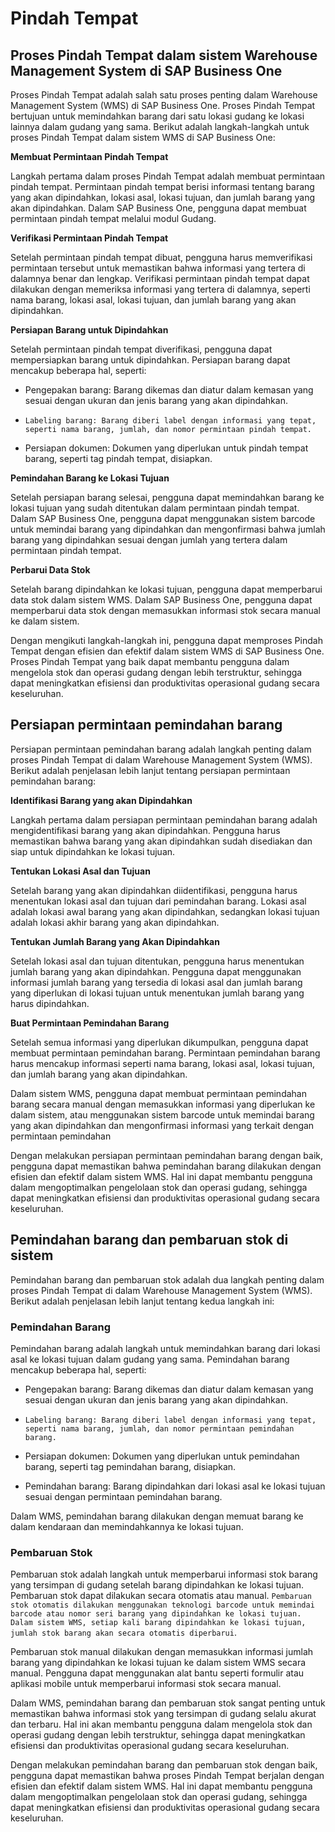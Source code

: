 # Pindah Tempat

## Proses Pindah Tempat dalam sistem Warehouse Management System di SAP Business One

 Proses Pindah Tempat adalah salah satu proses penting dalam Warehouse Management System (WMS) di SAP Business One. Proses Pindah Tempat bertujuan untuk memindahkan barang dari satu lokasi gudang ke lokasi lainnya dalam gudang yang sama. Berikut adalah langkah-langkah untuk proses Pindah Tempat dalam sistem WMS di SAP Business One:



**Membuat Permintaan Pindah Tempat**

Langkah pertama dalam proses Pindah Tempat adalah membuat permintaan pindah tempat. Permintaan pindah tempat berisi informasi tentang barang yang akan dipindahkan, lokasi asal, lokasi tujuan, dan jumlah barang yang akan dipindahkan. Dalam SAP Business One, pengguna dapat membuat permintaan pindah tempat melalui modul Gudang.

**Verifikasi Permintaan Pindah Tempat**

Setelah permintaan pindah tempat dibuat, pengguna harus memverifikasi permintaan tersebut untuk memastikan bahwa informasi yang tertera di dalamnya benar dan lengkap. Verifikasi permintaan pindah tempat dapat dilakukan dengan memeriksa informasi yang tertera di dalamnya, seperti nama barang, lokasi asal, lokasi tujuan, dan jumlah barang yang akan dipindahkan.

**Persiapan Barang untuk Dipindahkan**

Setelah permintaan pindah tempat diverifikasi, pengguna dapat mempersiapkan barang untuk dipindahkan. Persiapan barang dapat mencakup beberapa hal, seperti:

* Pengepakan barang: Barang dikemas dan diatur dalam kemasan yang sesuai dengan ukuran dan jenis barang yang akan dipindahkan.
  
* ```Labeling barang: Barang diberi label dengan informasi yang tepat, seperti nama barang, jumlah, dan nomor permintaan pindah tempat.```
  
* Persiapan dokumen: Dokumen yang diperlukan untuk pindah tempat barang, seperti tag pindah tempat, disiapkan.


**Pemindahan Barang ke Lokasi Tujuan**

Setelah persiapan barang selesai, pengguna dapat memindahkan barang ke lokasi tujuan yang sudah ditentukan dalam permintaan pindah tempat. Dalam SAP Business One, pengguna dapat menggunakan sistem barcode untuk memindai barang yang dipindahkan dan mengonfirmasi bahwa jumlah barang yang dipindahkan sesuai dengan jumlah yang tertera dalam permintaan pindah tempat.

**Perbarui Data Stok**

Setelah barang dipindahkan ke lokasi tujuan, pengguna dapat memperbarui data stok dalam sistem WMS. Dalam SAP Business One, pengguna dapat memperbarui data stok dengan memasukkan informasi stok secara manual ke dalam sistem.

Dengan mengikuti langkah-langkah ini, pengguna dapat memproses Pindah Tempat dengan efisien dan efektif dalam sistem WMS di SAP Business One. Proses Pindah Tempat yang baik dapat membantu pengguna dalam mengelola stok dan operasi gudang dengan lebih terstruktur, sehingga dapat meningkatkan efisiensi dan produktivitas operasional gudang secara keseluruhan.

## Persiapan permintaan pemindahan barang

Persiapan permintaan pemindahan barang adalah langkah penting dalam proses Pindah Tempat di dalam Warehouse Management System (WMS). Berikut adalah penjelasan lebih lanjut tentang persiapan permintaan pemindahan barang:

**Identifikasi Barang yang akan Dipindahkan**

Langkah pertama dalam persiapan permintaan pemindahan barang adalah mengidentifikasi barang yang akan dipindahkan. Pengguna harus memastikan bahwa barang yang akan dipindahkan sudah disediakan dan siap untuk dipindahkan ke lokasi tujuan.

**Tentukan Lokasi Asal dan Tujuan**

Setelah barang yang akan dipindahkan diidentifikasi, pengguna harus menentukan lokasi asal dan tujuan dari pemindahan barang. Lokasi asal adalah lokasi awal barang yang akan dipindahkan, sedangkan lokasi tujuan adalah lokasi akhir barang yang akan dipindahkan.


**Tentukan Jumlah Barang yang Akan Dipindahkan**

Setelah lokasi asal dan tujuan ditentukan, pengguna harus menentukan jumlah barang yang akan dipindahkan. Pengguna dapat menggunakan informasi jumlah barang yang tersedia di lokasi asal dan jumlah barang yang diperlukan di lokasi tujuan untuk menentukan jumlah barang yang harus dipindahkan.


**Buat Permintaan Pemindahan Barang**

Setelah semua informasi yang diperlukan dikumpulkan, pengguna dapat membuat permintaan pemindahan barang. Permintaan pemindahan barang harus mencakup informasi seperti nama barang, lokasi asal, lokasi tujuan, dan jumlah barang yang akan dipindahkan.

Dalam sistem WMS, pengguna dapat membuat permintaan pemindahan barang secara manual dengan memasukkan informasi yang diperlukan ke dalam sistem, atau menggunakan sistem barcode untuk memindai barang yang akan dipindahkan dan mengonfirmasi informasi yang terkait dengan permintaan pemindahan 

Dengan melakukan persiapan permintaan pemindahan barang dengan baik, pengguna dapat memastikan bahwa pemindahan barang dilakukan dengan efisien dan efektif dalam sistem WMS. Hal ini dapat membantu pengguna dalam mengoptimalkan pengelolaan stok dan operasi gudang, sehingga dapat meningkatkan efisiensi dan produktivitas operasional gudang secara keseluruhan.

## Pemindahan barang dan pembaruan stok di sistem

Pemindahan barang dan pembaruan stok adalah dua langkah penting dalam proses Pindah Tempat di dalam Warehouse Management System (WMS). Berikut adalah penjelasan lebih lanjut tentang kedua langkah ini:


### Pemindahan Barang

Pemindahan barang adalah langkah untuk memindahkan barang dari lokasi asal ke lokasi tujuan dalam gudang yang sama. Pemindahan barang mencakup beberapa hal, seperti:

* Pengepakan barang: Barang dikemas dan diatur dalam kemasan yang sesuai dengan ukuran dan jenis barang yang akan dipindahkan.

* ```Labeling barang: Barang diberi label dengan informasi yang tepat, seperti nama barang, jumlah, dan nomor permintaan pemindahan barang.```

* Persiapan dokumen: Dokumen yang diperlukan untuk pemindahan barang, seperti tag pemindahan barang, disiapkan.

* Pemindahan barang: Barang dipindahkan dari lokasi asal ke lokasi tujuan sesuai dengan permintaan pemindahan barang.

Dalam WMS, pemindahan barang dilakukan dengan memuat barang ke dalam kendaraan dan memindahkannya ke lokasi tujuan. 


### Pembaruan Stok

Pembaruan stok adalah langkah untuk memperbarui informasi stok barang yang tersimpan di gudang setelah barang dipindahkan ke lokasi tujuan. Pembaruan stok dapat dilakukan secara otomatis atau manual. ```Pembaruan stok otomatis dilakukan menggunakan teknologi barcode untuk memindai barcode atau nomor seri barang yang dipindahkan ke lokasi tujuan. Dalam sistem WMS, setiap kali barang dipindahkan ke lokasi tujuan, jumlah stok barang akan secara otomatis diperbarui```.

Pembaruan stok manual dilakukan dengan memasukkan informasi jumlah barang yang dipindahkan ke lokasi tujuan ke dalam sistem WMS secara manual. Pengguna dapat menggunakan alat bantu seperti formulir atau aplikasi mobile untuk memperbarui informasi stok secara manual.

Dalam WMS, pemindahan barang dan pembaruan stok sangat penting untuk memastikan bahwa informasi stok yang tersimpan di gudang selalu akurat dan terbaru. Hal ini akan membantu pengguna dalam mengelola stok dan operasi gudang dengan lebih terstruktur, sehingga dapat meningkatkan efisiensi dan produktivitas operasional gudang secara keseluruhan.

Dengan melakukan pemindahan barang dan pembaruan stok dengan baik, pengguna dapat memastikan bahwa proses Pindah Tempat berjalan dengan efisien dan efektif dalam sistem WMS. Hal ini dapat membantu pengguna dalam mengoptimalkan pengelolaan stok dan operasi gudang, sehingga dapat meningkatkan efisiensi dan produktivitas operasional gudang secara keseluruhan.

